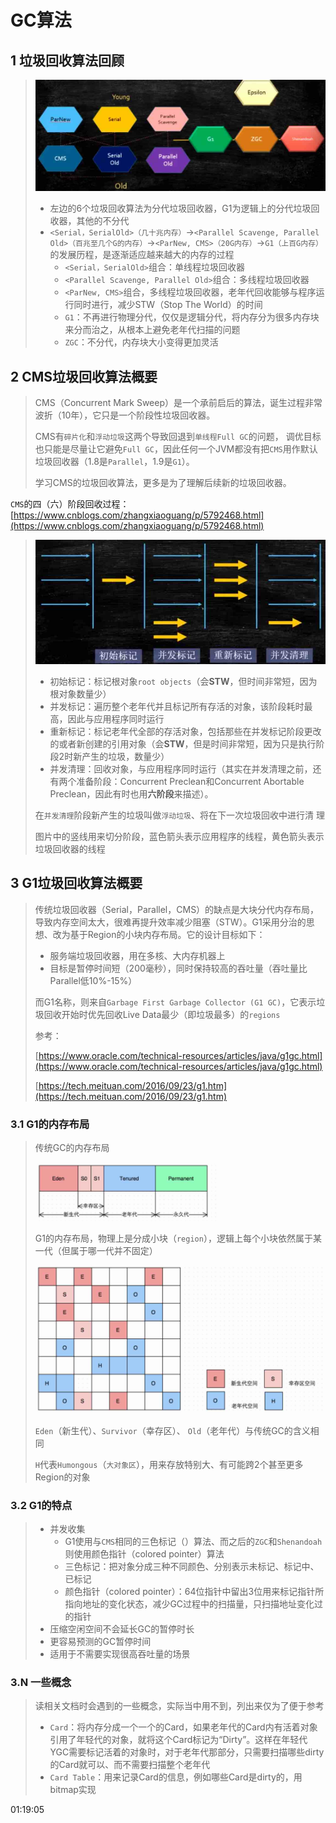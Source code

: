 # GC算法

## 1 垃圾回收算法回顾

> ![](https://raw.githubusercontent.com/kenfang119/pics/main/490_jvm/jvm_garbage_collectors.jpg)
>
> * 左边的6个垃圾回收算法为分代垃圾回收器，G1为逻辑上的分代垃圾回收器，其他的不分代
> * `<Serial，SerialOld>（几十兆内存）`→`<Parallel Scavenge, Parallel Old>（百兆至几个G的内存）`→`<ParNew, CMS>（20G内存）`→`G1（上百G内存）`的发展历程，是逐渐适应越来越大的内存的过程
>   * `<Serial，SerialOld>`组合：单线程垃圾回收器
>   * `<Parallel Scavenge, Parallel Old>`组合：多线程垃圾回收器
>   * `<ParNew, CMS>`组合，多线程垃圾回收器，老年代回收能够与程序运行同时进行，减少STW（Stop The World）的时间
>   * `G1`：不再进行物理分代，仅仅是逻辑分代，将内存分为很多内存块来分而治之，从根本上避免老年代扫描的问题
>   * `ZGC`：不分代，内存块大小变得更加灵活

## 2 CMS垃圾回收算法概要

> CMS（Concurrent Mark Sweep）是一个承前启后的算法，诞生过程非常波折（10年），它只是一个阶段性垃圾回收器。
>
> CMS有`碎片化`和`浮动垃圾`这两个导致回退到`单线程Full GC`的问题， 调优目标也只能是尽量让它避免`Full GC`，因此任何一个JVM都没有把`CMS`用作默认垃圾回收器（1.8是`Parallel`，1.9是`G1`）。
>
> 学习CMS的垃圾回收算法，更多是为了理解后续新的垃圾回收器。

`CMS`的四（六）阶段回收过程：[https://www.cnblogs.com/zhangxiaoguang/p/5792468.html](https://www.cnblogs.com/zhangxiaoguang/p/5792468.html)

> ![](https://raw.githubusercontent.com/kenfang119/pics/main/490_jvm/jvm_gc_cms.jpg)
>
> * 初始标记：标记根对象`root objects`（会**STW**，但时间非常短，因为根对象数量少）
> * 并发标记：遍历整个老年代并且标记所有存活的对象，该阶段耗时最高，因此与应用程序同时运行
> * 重新标记：标记老年代全部的存活对象，包括那些在并发标记阶段更改的或者新创建的引用对象（会**STW**，但是时间非常短，因为只是执行阶段2时新产生的垃圾，数量少）
> * 并发清理：回收对象，与应用程序同时运行（其实在并发清理之前，还有两个准备阶段：Concurrent Preclean和Concurrent Abortable Preclean，因此有时也用**六阶段**来描述）。
>
> 在`并发清理`阶段新产生的垃圾叫做`浮动垃圾`、将在下一次垃圾回收中进行清 理
>
> 图片中的竖线用来切分阶段，蓝色箭头表示应用程序的线程，黄色箭头表示垃圾回收器的线程

## 3 G1垃圾回收算法概要

> 传统垃圾回收器（Serial，Parallel，CMS）的缺点是大块分代内存布局，导致内存空间太大，很难再提升效率减少阻塞（STW）。G1采用分治的思想、改为基于Region的小块内存布局。它的设计目标如下：
>
> * 服务端垃圾回收器，用在多核、大内存机器上
> * 目标是暂停时间短（200毫秒），同时保持较高的吞吐量（吞吐量比Parallel低10%-15%）
>
> 而G1名称，则来自`Garbage First Garbage Collector (G1 GC)`，它表示垃圾回收开始时优先回收Live Data最少（即垃圾最多）的`regions`
>
> 参考：
>
> [https://www.oracle.com/technical-resources/articles/java/g1gc.html](https://www.oracle.com/technical-resources/articles/java/g1gc.html)
>
> [https://tech.meituan.com/2016/09/23/g1.htm](https://tech.meituan.com/2016/09/23/g1.htm)

### 3.1 G1的内存布局

> 传统GC的内存布局
>
> ![](https://raw.githubusercontent.com/kenfang119/pics/main/490_jvm/jvm_mem_layout_traditional.jpg)
>
> G1的内存布局，物理上是分成小块（`region`），逻辑上每个小块依然属于某一代（但属于哪一代并不固定）
>
> ![](https://raw.githubusercontent.com/kenfang119/pics/main/490_jvm/jvm_mem_layout_g1.jpg)
>
> `Eden`（新生代）、`Survivor`（幸存区）、 `Old`（老年代）与传统GC的含义相同
>
> `H`代表`Humongous`（`大对象区`），用来存放特别大、有可能跨2个甚至更多Region的对象

### 3.2 G1的特点

> * 并发收集
>   * G1使用与`CMS`相同的三色标记（）算法、而之后的`ZGC`和`Shenandoah`则使用颜色指针（colored pointer）算法
>   * 三色标记：把对象分成三种不同颜色、分别表示未标记、标记中、已标记
>   * 颜色指针（colored pointer）：64位指针中留出3位用来标记指针所指向地址的变化状态，减少GC过程中的扫描量，只扫描地址变化过的指针
> * 压缩空闲空间不会延长GC的暂停时长
> * 更容易预测的GC暂停时间
> * 适用于不需要实现很高吞吐量的场景

### 3.N 一些概念

> 读相关文档时会遇到的一些概念，实际当中用不到，列出来仅为了便于参考
>
> * `Card`：将内存分成一个一个的Card，如果老年代的Card内有活着对象引用了年轻代的对象，就将这个Card标记为“Dirty”。这样在年轻代YGC需要标记活着的对象时，对于老年代那部分，只需要扫描哪些dirty的Card就可以、而不需要扫描整个老年代
> * `Card Table`：用来记录Card的信息，例如哪些Card是dirty的，用bitmap实现

01:19:05 